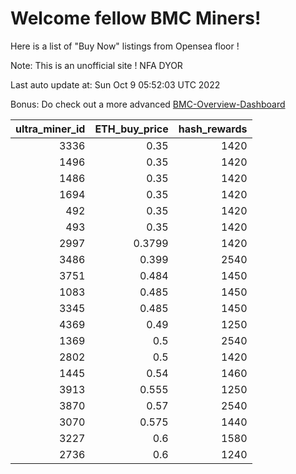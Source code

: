 # Welcome fellow BMC Miners!
Here is a list of "Buy Now" listings from Opensea floor !

Note: This is an unofficial site ! NFA DYOR

Last auto update at: Sun Oct  9 05:52:03 UTC 2022

Bonus: Do check out a more advanced [BMC-Overview-Dashboard](https://dune.com/defifunk/BMC-Overview-Dashboard)


|   ultra_miner_id |   ETH_buy_price |   hash_rewards |
|-----------------:|----------------:|---------------:|
|             3336 |          0.35   |           1420 |
|             1496 |          0.35   |           1420 |
|             1486 |          0.35   |           1420 |
|             1694 |          0.35   |           1420 |
|              492 |          0.35   |           1420 |
|              493 |          0.35   |           1420 |
|             2997 |          0.3799 |           1420 |
|             3486 |          0.399  |           2540 |
|             3751 |          0.484  |           1450 |
|             1083 |          0.485  |           1450 |
|             3345 |          0.485  |           1450 |
|             4369 |          0.49   |           1250 |
|             1369 |          0.5    |           2540 |
|             2802 |          0.5    |           1420 |
|             1445 |          0.54   |           1460 |
|             3913 |          0.555  |           1250 |
|             3870 |          0.57   |           2540 |
|             3070 |          0.575  |           1440 |
|             3227 |          0.6    |           1580 |
|             2736 |          0.6    |           1240 |